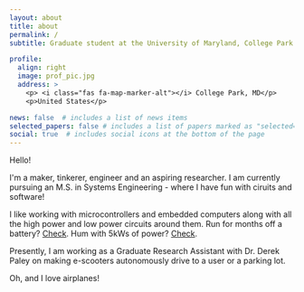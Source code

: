 ```yaml
---
layout: about
title: about
permalink: /
subtitle: Graduate student at the University of Maryland, College Park.

profile:
  align: right
  image: prof_pic.jpg
  address: >
    <p> <i class="fas fa-map-marker-alt"></i> College Park, MD</p>
    <p>United States</p>

news: false  # includes a list of news items
selected_papers: false # includes a list of papers marked as "selected={true}"
social: true  # includes social icons at the bottom of the page
---
```


Hello!  

I'm a maker, tinkerer, engineer and an aspiring researcher. I am currently pursuing an M.S. in Systems Engineering - where I have fun with ciruits and software!  

I like working with microcontrollers and embedded computers along with all the high power and low power circuits around them. Run for months off a battery? [Check](). Hum with 5kWs of power? [Check]().  

Presently, I am working as a Graduate Research Assistant with Dr. Derek Paley on making e-scooters autonomously drive to a user or a parking lot.  

Oh, and I love airplanes!  